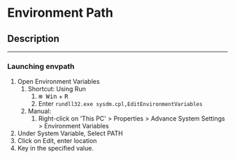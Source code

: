 # Environment Path

## Description

-----

### Launching envpath

1. Open Environment Variables
    1. Shortcut: Using Run
        1. <kbd>⊞ Win</kbd> + <kbd>R</kbd>
        2. Enter `rundll32.exe sysdm.cpl,EditEnvironmentVariables`
    2. Manual: 
        1. Right-click on 'This PC' > Properties > Advance System Settings > Environment Variables
2. Under System Variable, Select PATH
3. Click on Edit, enter location
4. Key in the specified value.
